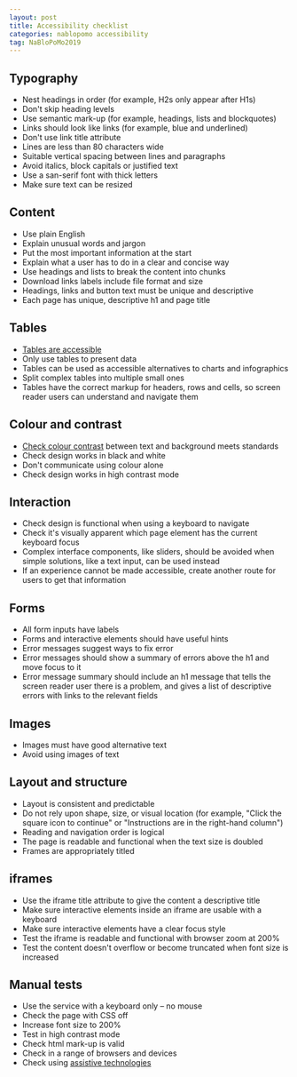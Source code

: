 ```yaml
---
layout: post
title: Accessibility checklist
categories: nablopomo accessibility
tag: NaBloPoMo2019
---
```


## Typography

*   Nest headings in order (for example, H2s only appear after H1s)
*   Don't skip heading levels
*   Use semantic mark-up (for example, headings, lists and blockquotes)
*   Links should look like links (for example, blue and underlined)
*   Don't use link title attribute
*   Lines are less than 80 characters wide
*   Suitable vertical spacing between lines and paragraphs
*   Avoid italics, block capitals or justified text
*   Use a san-serif font with thick letters
*   Make sure text can be resized

## Content

*   Use plain English
*   Explain unusual words and jargon
*   Put the most important information at the start
*   Explain what a user has to do in a clear and concise way
*   Use headings and lists to break the content into chunks
*   Download links labels include file format and size
*   Headings, links and button text must be unique and descriptive
*   Each page has unique, descriptive h1 and page title

## Tables

*   [Tables are accessible](https://www.gov.uk/guidance/content-design/tables#how-to-make-tables-accessible)
*   Only use tables to present data
*   Tables can be used as accessible alternatives to charts and infographics
*   Split complex tables into multiple small ones
*   Tables have the correct markup for headers, rows and cells, so screen reader users can understand and navigate them

## Colour and contrast

*   [Check colour contrast](http://webaim.org/resources/contrastchecker/) between text and background meets standards
*   Check design works in black and white
*   Don't communicate using colour alone
*   Check design works in high contrast mode

## Interaction

*   Check design is functional when using a keyboard to navigate
*   Check it's visually apparent which page element has the current keyboard focus
*   Complex interface components, like sliders, should be avoided when simple solutions, like a text input, can be used instead
*   If an experience cannot be made accessible, create another route for users to get that information

## Forms

*   All form inputs have labels
*   Forms and interactive elements should have useful hints
*   Error messages suggest ways to fix error
*   Error messages should show a summary of errors above the h1 and move focus to it
*   Error message summary should include an h1 message that tells the screen reader user there is a problem, and gives a list of descriptive errors with links to the relevant fields

## Images

*   Images must have good alternative text
*   Avoid using images of text

## Layout and structure

*   Layout is consistent and predictable
*   Do not rely upon shape, size, or visual location (for example, "Click the square icon to continue" or "Instructions are in the right-hand column")
*   Reading and navigation order is logical
*   The page is readable and functional when the text size is doubled
*   Frames are appropriately titled

## iframes

*   Use the iframe title attribute to give the content a descriptive title
*   Make sure interactive elements inside an iframe are usable with a keyboard
*   Make sure interactive elements have a clear focus style
*   Test the iframe is readable and functional with browser zoom at 200%
*   Test the content doesn't overflow or become truncated when font size is increased

## Manual tests

*   Use the service with a keyboard only – no mouse
*   Check the page with CSS off
*   Increase font size to 200%
*   Test in high contrast mode
*   Check html mark-up is valid
*   Check in a range of browsers and devices
*   Check using [assistive technologies](https://www.ons.gov.uk/help/accessibility)
